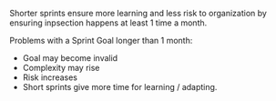 Shorter sprints ensure more learning and less risk to organization by ensuring inpsection happens at least 1 time a month.

Problems with a Sprint Goal longer than 1 month:
- Goal may become invalid
- Complexity may rise
- Risk increases
- Short sprints give more time for learning / adapting.